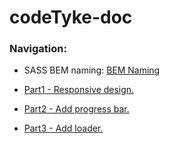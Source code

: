 # codeTyke-doc

### Navigation:

- SASS BEM naming: [BEM Naming](http://getbem.com/naming/)

- [Part1 - Responsive design.](https://github.com/DonghaoWu/codeTyke-doc/blob/main/Part1.md)

- [Part2 - Add progress bar.](https://github.com/DonghaoWu/codeTyke-doc/blob/main/Part2.md)

- [Part3 - Add loader.](https://github.com/DonghaoWu/codeTyke-doc/blob/main/Part2.md)   
